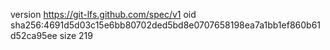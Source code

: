version https://git-lfs.github.com/spec/v1
oid sha256:4691d5d03c15e6bb80702ded5bd8e0707658198ea7a1bb1ef860b61d52ca95ee
size 219

